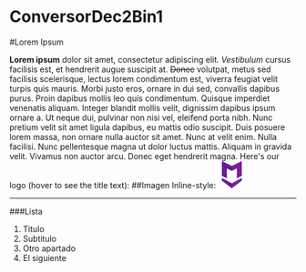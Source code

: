 # ConversorDec2Bin1

#Lorem Ipsum

**Lorem ipsum** dolor sit amet, consectetur adipiscing elit. _Vestibulum_ cursus facilisis est, et hendrerit augue suscipit at. ~~Donec~~ volutpat, metus sed facilisis scelerisque, lectus lorem condimentum est, viverra feugiat velit turpis quis mauris. Morbi justo eros, ornare in dui sed, convallis dapibus purus. Proin dapibus mollis leo quis condimentum. Quisque imperdiet venenatis aliquam. Integer blandit mollis velit, dignissim dapibus ipsum ornare a. Ut neque dui, pulvinar non nisi vel, eleifend porta nibh. Nunc pretium velit sit amet ligula dapibus, eu mattis odio suscipit. Duis posuere lorem massa, non ornare nulla auctor sit amet. Nunc at velit enim. Nulla facilisi. Nunc pellentesque magna ut dolor luctus mattis. Aliquam in gravida velit. Vivamus non auctor arcu. Donec eget hendrerit magna. 
Here's our logo (hover to see the title text):
##Imagen
Inline-style: 
![alt text](https://github.com/adam-p/markdown-here/raw/master/src/common/images/icon48.png "Logo Title Text 1")

---
###Lista
1. Titulo
2. Subtitulo
3. Otro apartado
4. El siguiente



